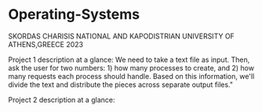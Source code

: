 # Operating-Systems

SKORDAS CHARISIS
NATIONAL AND KAPODISTRIAN UNIVERSITY OF ATHENS,GREECE
2023


Project 1 description at a glance: We need to take a text file as input. Then, ask the user for two numbers: 1) how many processes to create, and 2) how many requests each process should handle.  Based on this information, we'll divide the text and distribute the pieces across separate output files."

Project 2 description at a glance:
